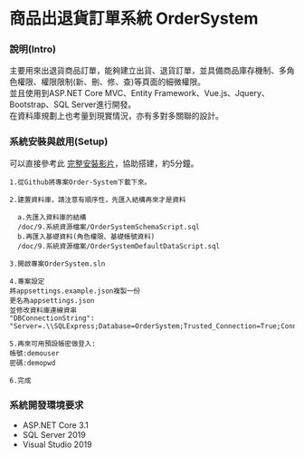 # 商品出退貨訂單系統 OrderSystem
### 說明(Intro)
主要用來出退貨商品訂單，能夠建立出貨、退貨訂單，並具備商品庫存機制、多角色權限、權限限制(新、刪、修、查)等頁面的細微權限。  
並且使用到ASP.NET Core MVC、Entity Framework、Vue.js、Jquery、Bootstrap、SQL Server進行開發。  
在資料庫規劃上也考量到現實情況，亦有多對多關聯的設計。  

### 系統安裝與啟用(Setup)
可以直接參考此 [完整安裝影片](https://github.com/yuhsiang237/Order-System/blob/master/doc/9.%E7%B3%BB%E7%B5%B1%E8%B3%87%E6%BA%90%E6%AA%94%E6%A1%88/%E7%B3%BB%E7%B5%B1%E5%BB%BA%E7%BD%AE%E6%95%99%E5%AD%B8%E5%BD%B1%E7%89%87.mp4)，協助搭建，約5分鐘。
```
1.從Github將專案Order-System下載下來。

2.建置資料庫，請注意有順序性，先匯入結構再來才是資料
  
  a.先匯入資料庫的結構 
  /doc/9.系統資源檔案/OrderSystemSchemaScript.sql
  b.再匯入基礎資料(角色權限、基礎帳號資料)
  /doc/9.系統資源檔案/OrderSystemDefaultDataScript.sql

3.開啟專案OrderSystem.sln

4.專案設定
將appsettings.example.json複製一份
更名為appsettings.json
並修改資料庫連線資串
"DBConnectionString": "Server=.\\SQLExpress;Database=OrderSystem;Trusted_Connection=True;ConnectRetryCount=0",

5.再來可用預設帳密做登入:
帳號:demouser
密碼:demopwd

6.完成
```

### 系統開發環境要求
- ASP.NET Core 3.1
- SQL Server 2019
- Visual Studio 2019
